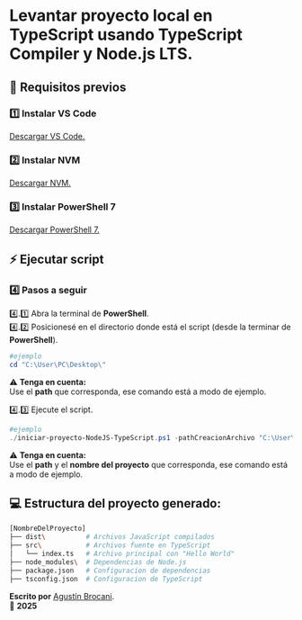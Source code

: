 # Levantar proyecto local en TypeScript usando TypeScript Compiler y Node.js LTS.
## 📝 Requisitos previos
### 1️⃣ Instalar VS Code
[Descargar VS Code.](https://code.visualstudio.com/download)  
### 2️⃣ Instalar NVM
[Descargar NVM.](https://github.com/coreybutler/nvm-windows?tab=readme-ov-file)
### 3️⃣ Instalar PowerShell 7
[Descargar PowerShell 7.](https://learn.microsoft.com/es-es/powershell/scripting/install/installing-powershell-on-windows?view=powershell-7.5)  
## ⚡ Ejecutar script
### 4️⃣ Pasos a seguir 
4️⃣.1️⃣ Abra la terminal de **PowerShell**.  
4️⃣.2️⃣ Posicionesé en el directorio donde está el script (desde la terminar de **PowerShell**).
```powershell
#ejemplo
cd "C:\User\PC\Desktop\"
```
⚠️ **Tenga en cuenta:**  
Use el **path** que corresponda, ese comando está a modo de ejemplo.  

4️⃣.3️⃣ Ejecute el script.
```powershell
#ejemplo
./iniciar-proyecto-NodeJS-TypeScript.ps1 -pathCreacionArchivo "C:\User\PC\Desktop\" -nombreProyecto "prueba"
```
⚠️ **Tenga en cuenta:**  
Use el **path** y el **nombre del proyecto** que corresponda, ese comando está a modo de ejemplo.

## 💻 Estructura del proyecto generado:
```bash
[NombreDelProyecto]
├── dist\          # Archivos JavaScript compilados
├── src\           # Archivos fuente en TypeScript
│   └── index.ts   # Archivo principal con "Hello World"
├── node_modules\  # Dependencias de Node.js
├── package.json   # Configuracion de dependencias
├── tsconfig.json  # Configuracion de TypeScript
```
**Escrito por** [Agustín Brocani](https://www.linkedin.com/in/agusbrocani/).    
📅 **2025**  
